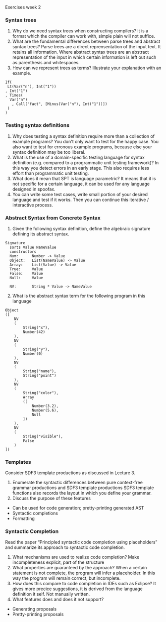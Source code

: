 Exercises week 2

### Syntax trees
1. Why do we need syntax trees when constructing compilers?
It is a format which the compiler can work with, simple plain will not suffice.
2. What are the fundamental differences between parse trees and abstract syntax trees?
Parse trees are a direct reprensentation of the input text. It retains all information.
Where abstract syntax trees are an abstract representation of the input in which certain information is left out such as parenthesis and whitespaces.
3. How can we represent trees as terms? Illustrate your explanation with an example.
```
If(
 Lt(Var("n"), Int("1"))
, Int("1")
, Times(
  Var("n")
   , Call("fact", [Minus(Var("n"), Int("1"))])
 )
)
```

### Testing syntax definitions
1. Why does testing a syntax definition require more than a collection of example programs?
You don't only want to test for the happy case. You also want to test for erronous example programs, because else your syntax definition may be too liberal.
2. What is the use of a domain-specific testing language for syntax definition (e.g. compared to a programmatic unit testing framework)?
In this way you detect errors in an early stage. This also requires less effort than programmatic unit testing.
3. What does it mean that SPT is language parametric?
It means that it is not specific for a certain language, it can be used for any language designed in spoofax.
4. You can write some test cases, write small portion of your desired language and test if it works. Then you can continue this iterative / interactive process.

### Abstract Syntax from Concrete Syntax
1. Given the following syntax definition, define the algebraic signature defining its abstract syntax.
```
Signature
  sorts Value NameValue
  constructors
  Num:      Number -> Value
  Object:   List(NameValue) -> Value
  Array:    List(Value) -> Value
  True:     Value
  False:    Value
  Null:     Value

  NV:       String * Value -> NameValue
```
2. What is the abstract syntax term for the following program in this language
```
Object
([
    NV
    (
        String("x"),
        Number(42)
    ),
    NV
    (
        String("y"),
        Number(0)
    ),
    NV
    (
        String("name"),
        String("point")
    ),
    NV
    (
        String("color"),
        Array
        ([
            Number(3.2),
            Number(5.6),
            Null
        ])
    ),
    NV
    (
        String("visible"),
        False
    )
])
```

### Templates
Consider SDF3 template productions as discussed in Lecture 3.

1. Enumerate the syntactic differences between pure context-free grammar productions and SDF3 template productions
SDF3 template functions also records the layout in which you define your grammar.
2. Discuss the purpose of these features
- Can be used for code generation; pretty-printing generated AST
- Syntactic completions
- Formatting

### Syntactic Completion
Read the paper “Principled syntactic code completion using placeholders” and summarize its approach to syntactic code completion.

1. What mechanisms are used to realize code completion?
Make incompleteness explicit, part of the structure
2. What properties are guaranteed by the approach?
When a certain statement is not complete, the program will infer a placeholder. In this way the program will remain correct, but incomplete.
3. How does this compare to code completion in IDEs such as Eclipse?
It gives more precice suggestions, it is derived from the language definition it self. Not manually written.
4. What features does and does it not support?
- Generating proposals
- Pretty-printing proposals